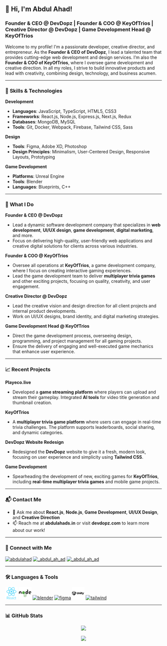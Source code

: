 ## **👋 Hi, I'm Abdul Ahad!**  
### **Founder & CEO @ DevDopz | Founder & COO @ KeyOfTrios | Creative Director @ DevDopz | Game Development Head @ KeyOfTrios**

Welcome to my profile! I'm a passionate developer, creative director, and entrepreneur. As the **Founder & CEO of DevDopz**, I lead a talented team that provides cutting-edge web development and design services. I’m also the **Founder & COO of KeyOfTrios**, where I oversee game development and creative direction. In all my roles, I strive to build innovative products and lead with creativity, combining design, technology, and business acumen.

---

### 🔧 **Skills & Technologies**  

**Development**  
- **Languages**: JavaScript, TypeScript, HTML5, CSS3  
- **Frameworks**: React.js, Node.js, Express.js, Next.js, Redux  
- **Databases**: MongoDB, MySQL  
- **Tools**: Git, Docker, Webpack, Firebase, Tailwind CSS, Sass  

**Design**  
- **Tools**: Figma, Adobe XD, Photoshop  
- **Design Principles**: Minimalism, User-Centered Design, Responsive Layouts, Prototyping  

**Game Development**  
- **Platforms**: Unreal Engine  
- **Tools**: Blender  
- **Languages**: Blueprints, C++

---

### 🌟 **What I Do**  

**Founder & CEO @ DevDopz**  
- Lead a dynamic software development company that specializes in **web development**, **UI/UX design**, **game development**, **digital marketing**, and more.  
- Focus on delivering high-quality, user-friendly web applications and creative digital solutions for clients across various industries.  

**Founder & COO @ KeyOfTrios**  
- Oversee all operations at **KeyOfTrios**, a game development company, where I focus on creating interactive gaming experiences.  
- Lead the game development team to deliver **multiplayer trivia games** and other exciting projects, focusing on quality, creativity, and user engagement.  

**Creative Director @ DevDopz**  
- Lead the creative vision and design direction for all client projects and internal product developments.  
- Work on UI/UX designs, brand identity, and digital marketing strategies.  

**Game Development Head @ KeyOfTrios**  
- Direct the game development process, overseeing design, programming, and project management for all gaming projects.  
- Ensure the delivery of engaging and well-executed game mechanics that enhance user experience.  

---

### 📈 **Recent Projects**  

**Playeco.live**  
- Developed a **game streaming platform** where players can upload and stream their gameplay. Integrated **AI tools** for video title generation and thumbnail creation.  

**KeyOfTrios**  
- A **multiplayer trivia game platform** where users can engage in real-time trivia challenges. The platform supports leaderboards, social sharing, and dynamic categories.  

**DevDopz Website Redesign**  
- Redesigned the **DevDopz** website to give it a fresh, modern look, focusing on user experience and simplicity using **Tailwind CSS**.  

**Game Development**  
- Spearheading the development of new, exciting games for **KeyOfTrios**, including **real-time multiplayer trivia games** and mobile game projects.  

---

### 📬 **Contact Me**  

- 💬 Ask me about **React.js**, **Node.js**, **Game Development**, **UI/UX Design**, and **Creative Direction**  
- 📫 Reach me at **abdulahads.in** or visit **devdopz.com** to learn more about our work!  

---

### 📡 **Connect with Me**  
<p align="left">
<a href="https://linkedin.com/in/abdulahad" target="blank"><img align="center" src="https://raw.githubusercontent.com/rahuldkjain/github-profile-readme-generator/master/src/images/icons/Social/linked-in-alt.svg" alt="abdulahad" height="30" width="40" /></a>
<a href="https://instagram.com/_abdul_ah_ad" target="blank"><img align="center" src="https://raw.githubusercontent.com/rahuldkjain/github-profile-readme-generator/master/src/images/icons/Social/instagram.svg" alt="_abdul_ah_ad" height="30" width="40" /></a>
<a href="https://twitter.com/_abdul_ah_ad" target="blank"><img align="center" src="https://raw.githubusercontent.com/rahuldkjain/github-profile-readme-generator/master/src/images/icons/Social/twitter.svg" alt="_abdul_ah_ad" height="30" width="40" /></a>
</p>

---

### 🛠️ **Languages & Tools**  
<p align="left"> 
    <a href="https://reactjs.org/" target="_blank"><img src="https://raw.githubusercontent.com/devicons/devicon/master/icons/react/react-original-wordmark.svg" alt="react" width="40" height="40"/></a>
    <a href="https://nodejs.org" target="_blank"><img src="https://raw.githubusercontent.com/devicons/devicon/master/icons/nodejs/nodejs-original-wordmark.svg" alt="nodejs" width="40" height="40"/></a>
    <a href="https://www.blender.org/" target="_blank"><img src="https://download.blender.org/branding/community/blender_community_badge_white.svg" alt="blender" width="40" height="40" /></a>
    <a href="https://www.figma.com/" target="_blank"><img src="https://www.vectorlogo.zone/logos/figma/figma-icon.svg" alt="figma" width="40" height="40"/></a>
    <a href="https://www.unity.com/" target="_blank"><img src="https://raw.githubusercontent.com/devicons/devicon/master/icons/unity/unity-original-wordmark.svg" alt="unity" width="40" height="40"/></a>
    <a href="https://tailwindcss.com/" target="_blank"><img src="https://www.vectorlogo.zone/logos/tailwindcss/tailwindcss-icon.svg" alt="tailwind" width="40" height="40" /></a>
</p>

---

### 📊 **GitHub Stats**  
<p align="center">
  <img src="https://github-readme-stats.vercel.app/api?username=ahadbava&show_icons=true&count_private=true&hide_title=true&hide=prs&theme=tokyonight" />
</p>

<p align="center">
  <img src="https://github-readme-streak-stats.herokuapp.com/?user=ahadbava&theme=tokyonight&hide_title=true" />
</p>


